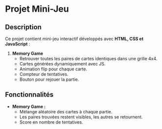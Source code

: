 # Projet Mini-Jeu 

## Description
Ce projet contient  mini-jeu interactif développés avec **HTML, CSS et JavaScript** :  

1. **Memory Game**  
   - Retrouver toutes les paires de cartes identiques dans une grille 4x4.  
   - Cartes générées dynamiquement avec JS.  
   - Animation flip pour chaque carte.  
   - Compteur de tentatives.  
   - Bouton pour rejouer la partie.  


## Fonctionnalités
- **Memory Game :**  
  - Mélange aléatoire des cartes à chaque partie.  
  - Les paires trouvées restent visibles, les autres se retournent.  
  - Score en nombre de tentatives.  





